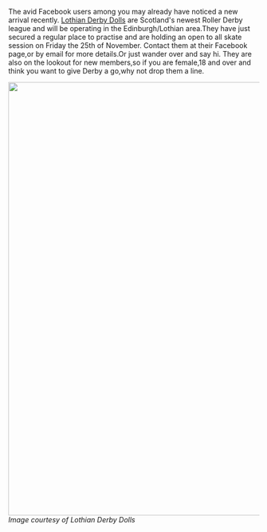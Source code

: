 <html><body><p>The avid Facebook users among you may already have noticed a new arrival recently.
<a href="http://www.facebook.com/profile.php?id=100003148427031&amp;sk=info">Lothian Derby Dolls</a> are Scotland's newest Roller Derby league and will be operating in the Edinburgh/Lothian area.They have just secured a regular place to practise and are holding an open to all skate session on Friday the 25th of November.
Contact them at their Facebook page,or by email for more details.Or just wander over and say hi.
They are also on the lookout for new members,so if you are female,18 and over and think you want to give Derby a go,why not drop them a line.

<a href="http://scottishrollerderbyblog.com/2011/11/ldd-logo.jpg"><img src="http://scottishrollerderbyblog.com/2011/11/ldd-logo.jpg" alt="" title="ldd logo" width="614" height="868" class="aligncenter size-full wp-image-537"></a>
<em>Image courtesy of Lothian Derby Dolls</em></p></body></html>
